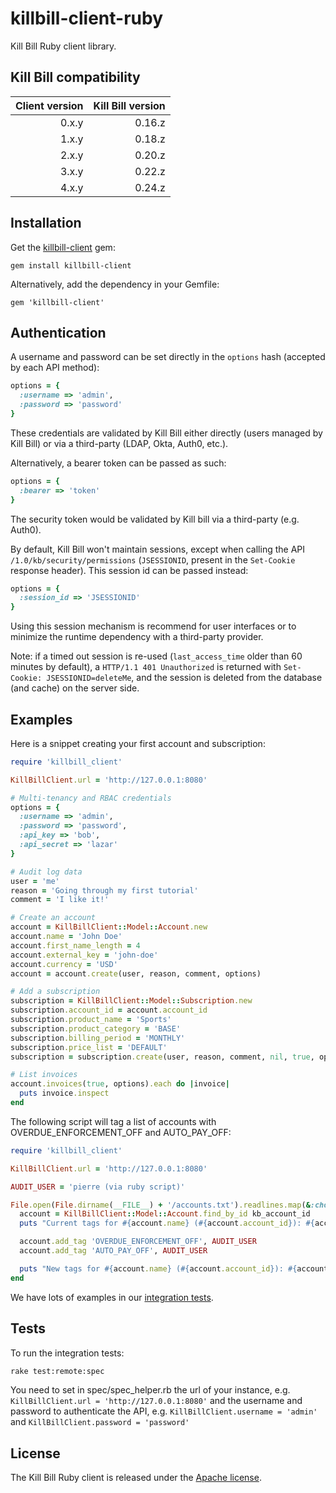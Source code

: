 killbill-client-ruby
====================

Kill Bill Ruby client library.

Kill Bill compatibility
-----------------------

| Client version | Kill Bill version |
| -------------: | ----------------: |
| 0.x.y          | 0.16.z            |
| 1.x.y          | 0.18.z            |
| 2.x.y          | 0.20.z            |
| 3.x.y          | 0.22.z            |
| 4.x.y          | 0.24.z            |

Installation
------------

Get the [killbill-client](https://rubygems.org/gems/killbill-client) gem:

```
gem install killbill-client
```

Alternatively, add the dependency in your Gemfile:

```
gem 'killbill-client'
```

Authentication
--------------

A username and password can be set directly in the `options` hash (accepted by each API method):
```ruby
options = {
  :username => 'admin',
  :password => 'password'
}
```
These credentials are validated by Kill Bill either directly (users managed by Kill Bill) or via a third-party (LDAP, Okta, Auth0, etc.).

Alternatively, a bearer token can be passed as such:
```ruby
options = {
  :bearer => 'token'
}
```
The security token would be validated by Kill bill via a third-party (e.g. Auth0).

By default, Kill Bill won't maintain sessions, except when calling the API `/1.0/kb/security/permissions` (`JSESSIONID`, present in the `Set-Cookie` response header).
This session id can be passed instead:
```ruby
options = {
  :session_id => 'JSESSIONID'
}
```
Using this session mechanism is recommend for user interfaces or to minimize the runtime dependency with a third-party provider.

Note: if a timed out session is re-used (`last_access_time` older than 60 minutes by default), a `HTTP/1.1 401 Unauthorized` is returned with `Set-Cookie: JSESSIONID=deleteMe`, and the session is deleted from the database (and cache) on the server side.

Examples
--------

Here is a snippet creating your first account and subscription:

```ruby
require 'killbill_client'

KillBillClient.url = 'http://127.0.0.1:8080'

# Multi-tenancy and RBAC credentials
options = {
  :username => 'admin',
  :password => 'password',
  :api_key => 'bob',
  :api_secret => 'lazar'
}

# Audit log data
user = 'me'
reason = 'Going through my first tutorial'
comment = 'I like it!'

# Create an account
account = KillBillClient::Model::Account.new
account.name = 'John Doe'
account.first_name_length = 4
account.external_key = 'john-doe'
account.currency = 'USD'
account = account.create(user, reason, comment, options)

# Add a subscription
subscription = KillBillClient::Model::Subscription.new
subscription.account_id = account.account_id
subscription.product_name = 'Sports'
subscription.product_category = 'BASE'
subscription.billing_period = 'MONTHLY'
subscription.price_list = 'DEFAULT'
subscription = subscription.create(user, reason, comment, nil, true, options)

# List invoices
account.invoices(true, options).each do |invoice|
  puts invoice.inspect
end
```

The following script will tag a list of accounts with OVERDUE_ENFORCEMENT_OFF and AUTO_PAY_OFF:

```ruby
require 'killbill_client'

KillBillClient.url = 'http://127.0.0.1:8080'

AUDIT_USER = 'pierre (via ruby script)'

File.open(File.dirname(__FILE__) + '/accounts.txt').readlines.map(&:chomp).each do |kb_account_id|
  account = KillBillClient::Model::Account.find_by_id kb_account_id
  puts "Current tags for #{account.name} (#{account.account_id}): #{account.tags.map(&:tag_definition_name).join(', ')}"

  account.add_tag 'OVERDUE_ENFORCEMENT_OFF', AUDIT_USER
  account.add_tag 'AUTO_PAY_OFF', AUDIT_USER

  puts "New tags for #{account.name} (#{account.account_id}): #{account.tags.map(&:tag_definition_name).join(', ')}"
end
```

We have lots of examples in our [integration tests](https://github.com/killbill/killbill-integration-tests).

Tests
-----

To run the integration tests:

```bash
rake test:remote:spec
```

You need to set in spec/spec_helper.rb the url of your instance, e.g. `KillBillClient.url = 'http://127.0.0.1:8080'` and the username and password to authenticate the API, e.g. `KillBillClient.username = 'admin'` and `KillBillClient.password = 'password'`

## License

The Kill Bill Ruby client is released under the [Apache license](http://www.apache.org/licenses/LICENSE-2.0).
